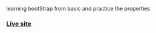 learning bootStrap from basic and practice the properties


### [Live site](https://bootstrap-commerce.netlify.app/)
